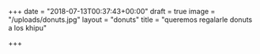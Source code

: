 +++
date = "2018-07-13T00:37:43+00:00"
draft = true
image = "/uploads/donuts.jpg"
layout = "donuts"
title = "queremos regalarle donuts a los khipu"

+++
